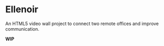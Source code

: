 Ellenoir
========

An HTML5 video wall project to connect two remote offices and improve communication.

**WIP**
